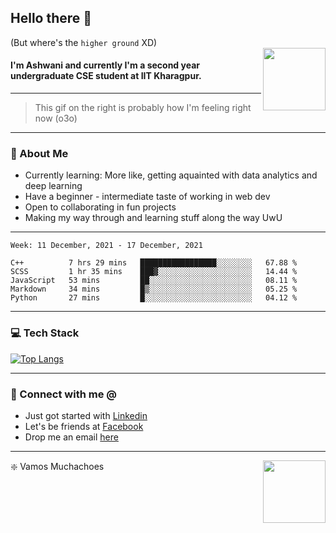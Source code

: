 ## Hello there 👋
(But where's the `higher ground` XD)
<br>
<img align="right" height = "100" width = "100" src="./svg/giphy.webp">   
#### I'm Ashwani and currently I'm a second year undergraduate CSE student at IIT Kharagpur.
---
> This gif on the right is probably how I'm feeling right now (o3o)
---
### 🥔 About Me
* Currently learning: More like, getting aquainted with data analytics and deep learning
* Have a beginner - intermediate taste of working in web dev
* Open to collaborating in fun projects
* Making my way through and learning stuff along the way UwU   
---
<!--START_SECTION:waka-->
```text
Week: 11 December, 2021 - 17 December, 2021

C++          7 hrs 29 mins   █████████████████░░░░░░░░   67.88 % 
SCSS         1 hr 35 mins    ███▓░░░░░░░░░░░░░░░░░░░░░   14.44 % 
JavaScript   53 mins         ██░░░░░░░░░░░░░░░░░░░░░░░   08.11 % 
Markdown     34 mins         █▒░░░░░░░░░░░░░░░░░░░░░░░   05.25 % 
Python       27 mins         █░░░░░░░░░░░░░░░░░░░░░░░░   04.12 % 
```
<!--END_SECTION:waka-->

---
### 💻 Tech Stack
[![Top Langs](https://github-readme-stats.vercel.app/api/top-langs/?username=sneaky-potato&layout=compact)](https://github.com/anuraghazra/github-readme-stats)

---
### 🤝 Connect with me @
* Just got started with [Linkedin](https://www.linkedin.com/in/ashwani-kumar-kamal-774460212/)
* Let's be friends at [Facebook](https://www.facebook.com/ashwani.kamal.3979/)
* Drop me an email [here](mailto:rajivkamal.im421@gmail.com)   
---
<img align = "right" height = "100" width = "100" src="https://media.giphy.com/media/LwHaQCGZMdD9Ghalrl/giphy.gif">   

❇️ Vamos Muchachoes
